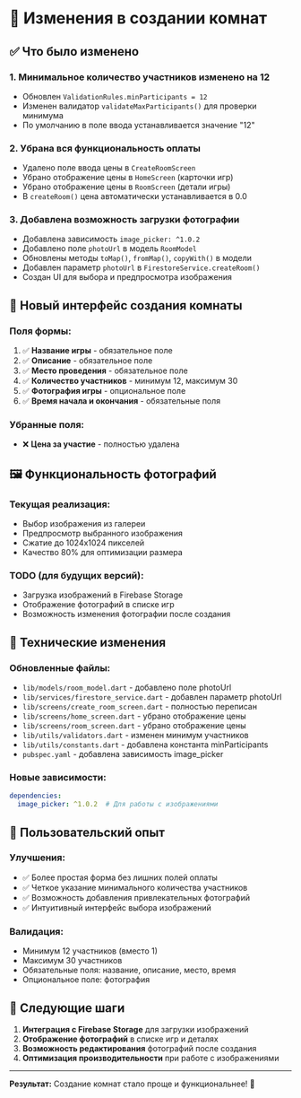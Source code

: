 # 📝 Изменения в создании комнат

## ✅ Что было изменено

### 1. **Минимальное количество участников изменено на 12**
- Обновлен `ValidationRules.minParticipants = 12`
- Изменен валидатор `validateMaxParticipants()` для проверки минимума
- По умолчанию в поле ввода устанавливается значение "12"

### 2. **Убрана вся функциональность оплаты**
- Удалено поле ввода цены в `CreateRoomScreen`
- Убрано отображение цены в `HomeScreen` (карточки игр)
- Убрано отображение цены в `RoomScreen` (детали игры)
- В `createRoom()` цена автоматически устанавливается в 0.0

### 3. **Добавлена возможность загрузки фотографии**
- Добавлена зависимость `image_picker: ^1.0.2`
- Добавлено поле `photoUrl` в модель `RoomModel`
- Обновлены методы `toMap()`, `fromMap()`, `copyWith()` в модели
- Добавлен параметр `photoUrl` в `FirestoreService.createRoom()`
- Создан UI для выбора и предпросмотра изображения

## 🎯 **Новый интерфейс создания комнаты**

### **Поля формы:**
1. ✅ **Название игры** - обязательное поле
2. ✅ **Описание** - обязательное поле  
3. ✅ **Место проведения** - обязательное поле
4. ✅ **Количество участников** - минимум 12, максимум 30
5. ✅ **Фотография игры** - опциональное поле
6. ✅ **Время начала и окончания** - обязательные поля

### **Убранные поля:**
- ❌ **Цена за участие** - полностью удалена

## 🖼️ **Функциональность фотографий**

### **Текущая реализация:**
- Выбор изображения из галереи
- Предпросмотр выбранного изображения
- Сжатие до 1024x1024 пикселей
- Качество 80% для оптимизации размера

### **TODO (для будущих версий):**
- Загрузка изображений в Firebase Storage
- Отображение фотографий в списке игр
- Возможность изменения фотографии после создания

## 🔧 **Технические изменения**

### **Обновленные файлы:**
- `lib/models/room_model.dart` - добавлено поле photoUrl
- `lib/services/firestore_service.dart` - добавлен параметр photoUrl
- `lib/screens/create_room_screen.dart` - полностью переписан
- `lib/screens/home_screen.dart` - убрано отображение цены
- `lib/screens/room_screen.dart` - убрано отображение цены
- `lib/utils/validators.dart` - изменен минимум участников
- `lib/utils/constants.dart` - добавлена константа minParticipants
- `pubspec.yaml` - добавлена зависимость image_picker

### **Новые зависимости:**
```yaml
dependencies:
  image_picker: ^1.0.2  # Для работы с изображениями
```

## 📱 **Пользовательский опыт**

### **Улучшения:**
- ✅ Более простая форма без лишних полей оплаты
- ✅ Четкое указание минимального количества участников
- ✅ Возможность добавления привлекательных фотографий
- ✅ Интуитивный интерфейс выбора изображений

### **Валидация:**
- Минимум 12 участников (вместо 1)
- Максимум 30 участников
- Обязательные поля: название, описание, место, время
- Опциональное поле: фотография

## 🚀 **Следующие шаги**

1. **Интеграция с Firebase Storage** для загрузки изображений
2. **Отображение фотографий** в списке игр и деталях
3. **Возможность редактирования** фотографий после создания
4. **Оптимизация производительности** при работе с изображениями

---

**Результат:** Создание комнат стало проще и функциональнее! 🎉 